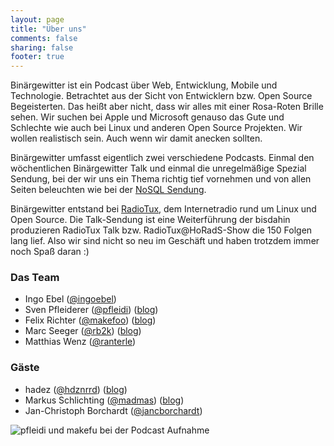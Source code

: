 ```yaml
---
layout: page
title: "Über uns"
comments: false
sharing: false
footer: true
---
```


Binärgewitter ist ein Podcast über Web, Entwicklung, Mobile und Technologie. Betrachtet aus der Sicht von Entwicklern bzw. Open Source Begeisterten. Das heißt aber nicht, dass wir alles mit einer Rosa-Roten Brille sehen. Wir suchen bei Apple und Microsoft genauso das Gute und Schlechte wie auch bei Linux und anderen Open Source Projekten. Wir wollen realistisch sein. Auch wenn wir damit anecken sollten.

Binärgewitter umfasst eigentlich zwei verschiedene Podcasts. Einmal den wöchentlichen Binärgewitter Talk und einmal die unregelmäßige Spezial Sendung, bei der wir uns ein Thema richtig tief vornehmen und von allen Seiten beleuchten wie bei der [NoSQL Sendung](http://blog.binaergewitter.de/blog/2011/01/09/binaergewitter-number-1-nosql/).

Binärgewitter entstand bei [RadioTux](http://blog.radiotux.de/), dem Internetradio rund um Linux und Open Source. Die Talk-Sendung ist eine Weiterführung der bisdahin produzieren RadioTux Talk bzw. RadioTux@HoRadS-Show die 150 Folgen lang lief. Also wir sind nicht so neu im Geschäft und haben trotzdem immer noch Spaß daran :)

### Das Team
- Ingo Ebel ([@ingoebel](https://twitter.com/ingoebel))
- Sven Pfleiderer ([@pfleidi](https://twitter.com/pfleidi)) ([blog](http://blog.roothausen.de/))
- Felix Richter ([@makefoo](https://twitter.com/makefoo)) ([blog](http://euer.krebsco.de/))
- Marc Seeger ([@rb2k](https://twitter.com/rb2k)) ([blog](http://blog.marc-seeger.de/))
- Matthias Wenz ([@ranterle](https://twitter.com/ranterle))

### Gäste

- hadez ([@hdznrrd](https://twitter.com/hdznrrd)) ([blog](http://nrrd.de/))
- Markus Schlichting ([@madmas](https://twitter.com/madmas)) ([blog](http://www.mynethome.de/))
- Jan-Christoph Borchardt ([@jancborchardt](https://twitter.com/jancborchardt))

![pfleidi und makefu bei der Podcast Aufnahme](../img/pfleidi_makefu_bei_aufnahme.jpg)

